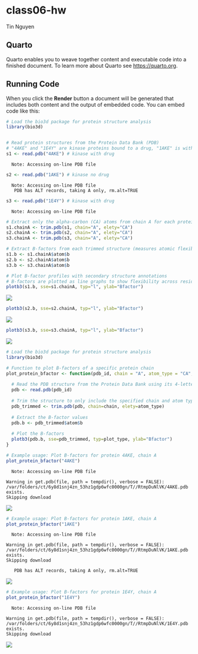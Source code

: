 # class06-hw
Tin Nguyen

## Quarto

Quarto enables you to weave together content and executable code into a
finished document. To learn more about Quarto see <https://quarto.org>.

## Running Code

When you click the **Render** button a document will be generated that
includes both content and the output of embedded code. You can embed
code like this:

``` r
# Load the bio3d package for protein structure analysis
library(bio3d)


# Read protein structures from the Protein Data Bank (PDB)
# "4AKE" and "1E4Y" are kinase proteins bound to a drug, "1AKE" is without drug
s1 <- read.pdb("4AKE") # kinase with drug
```

      Note: Accessing on-line PDB file

``` r
s2 <- read.pdb("1AKE") # kinase no drug
```

      Note: Accessing on-line PDB file
       PDB has ALT records, taking A only, rm.alt=TRUE

``` r
s3 <- read.pdb("1E4Y") # kinase with drug
```

      Note: Accessing on-line PDB file

``` r
# Extract only the alpha-carbon (CA) atoms from chain A for each protein
s1.chainA <- trim.pdb(s1, chain="A", elety="CA")
s2.chainA <- trim.pdb(s2, chain="A", elety="CA")
s3.chainA <- trim.pdb(s3, chain="A", elety="CA")

# Extract B-factors from each trimmed structure (measures atomic flexibility)
s1.b <- s1.chainA$atom$b
s2.b <- s2.chainA$atom$b
s3.b <- s3.chainA$atom$b

# Plot B-factor profiles with secondary structure annotations
# B-factors are plotted as line graphs to show flexibility across residues
plotb3(s1.b, sse=s1.chainA, typ="l", ylab="Bfactor") 
```

![](class06-hw_files/figure-commonmark/unnamed-chunk-1-1.png)

``` r
plotb3(s2.b, sse=s2.chainA, typ="l", ylab="Bfactor") 
```

![](class06-hw_files/figure-commonmark/unnamed-chunk-1-2.png)

``` r
plotb3(s3.b, sse=s3.chainA, typ="l", ylab="Bfactor")
```

![](class06-hw_files/figure-commonmark/unnamed-chunk-1-3.png)

``` r
# Load the bio3d package for protein structure analysis
library(bio3d)

# Function to plot B-factors of a specific protein chain
plot_protein_bfactor <- function(pdb_id, chain = "A", atom_type = "CA", plot_type = "l"){
  
  # Read the PDB structure from the Protein Data Bank using its 4-letter ID
  pdb <- read.pdb(pdb_id)
  
  # Trim the structure to only include the specified chain and atom type
  pdb_trimmed <- trim.pdb(pdb, chain=chain, elety=atom_type)
  
  # Extract the B-factor values
  pdb.b <- pdb_trimmed$atom$b
  
  # Plot the B-factors
  plotb3(pdb.b, sse=pdb_trimmed, typ=plot_type, ylab="Bfactor")
}
```

``` r
# Example usage: Plot B-factors for protein 4AKE, chain A
plot_protein_bfactor("4AKE")
```

      Note: Accessing on-line PDB file

    Warning in get.pdb(file, path = tempdir(), verbose = FALSE):
    /var/folders/ct/6y8d1snj4zn_53hz1gdp6wfc0000gn/T//RtmpDuNlVK/4AKE.pdb exists.
    Skipping download

![](class06-hw_files/figure-commonmark/unnamed-chunk-3-1.png)

``` r
# Example usage: Plot B-factors for protein 1AKE, chain A
plot_protein_bfactor("1AKE")
```

      Note: Accessing on-line PDB file

    Warning in get.pdb(file, path = tempdir(), verbose = FALSE):
    /var/folders/ct/6y8d1snj4zn_53hz1gdp6wfc0000gn/T//RtmpDuNlVK/1AKE.pdb exists.
    Skipping download

       PDB has ALT records, taking A only, rm.alt=TRUE

![](class06-hw_files/figure-commonmark/unnamed-chunk-3-2.png)

``` r
# Example usage: Plot B-factors for protein 1E4Y, chain A
plot_protein_bfactor("1E4Y")
```

      Note: Accessing on-line PDB file

    Warning in get.pdb(file, path = tempdir(), verbose = FALSE):
    /var/folders/ct/6y8d1snj4zn_53hz1gdp6wfc0000gn/T//RtmpDuNlVK/1E4Y.pdb exists.
    Skipping download

![](class06-hw_files/figure-commonmark/unnamed-chunk-3-3.png)
